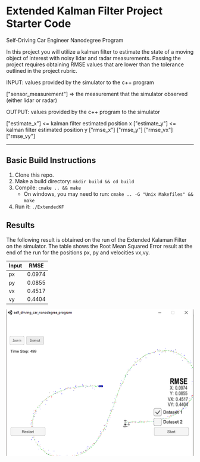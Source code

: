 # Extended Kalman Filter Project Starter Code
Self-Driving Car Engineer Nanodegree Program

In this project you will utilize a kalman filter to estimate the state of a moving object of interest with noisy lidar and radar measurements. Passing the project requires obtaining RMSE values that are lower than the tolerance outlined in the project rubric. 



INPUT: values provided by the simulator to the c++ program

["sensor_measurement"] => the measurement that the simulator observed (either lidar or radar)


OUTPUT: values provided by the c++ program to the simulator

["estimate_x"] <= kalman filter estimated position x
["estimate_y"] <= kalman filter estimated position y
["rmse_x"]
["rmse_y"]
["rmse_vx"]
["rmse_vy"]

---
[result]: ./ashi.png "Result"
## Basic Build Instructions

1. Clone this repo.
2. Make a build directory: `mkdir build && cd build`
3. Compile: `cmake .. && make` 
   * On windows, you may need to run: `cmake .. -G "Unix Makefiles" && make`
4. Run it: `./ExtendedKF `


## Results
The following result is obtained on the run of the Extended Kalaman Filter on the simulator. The table shows the Root Mean Squared Error result at the end of the run for the positions px, py and velocities vx,vy.

| Input  | RMSE   |
| -------|:------:| 
| px     | 0.0974 |
| py     | 0.0855 |
| vx     | 0.4517 |
| vy     | 0.4404 |

![alt text][result]
